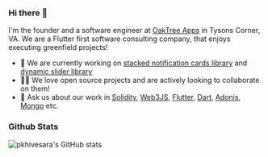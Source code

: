 ### Hi there 👋

I'm the founder and a software engineer at [OakTree Apps](https://www.oaktreeapps.com/) in Tysons Corner, VA. We are a Flutter first software consulting company, that enjoys executing greenfield projects!

- 🔭 We are currently working on [stacked notification cards library](https://pub.dev/packages/stacked_notification_cards) and [dynamic slider library](https://pub.dev/packages/dynamic_slider)
- 🧑‍💻 We love open source projects and are actively looking to collaborate on them!
- 💬 Ask us about our work in [Solidity](https://docs.soliditylang.org/en/v0.8.11/), [Web3JS](https://web3js.readthedocs.io/en/v1.5.2/), [Flutter](https://flutter.dev), [Dart](https://dart.dev), [Adonis](https://adonisjs.com/), [Mongo](https://www.mongodb.com/) etc.


### Github Stats

<!-- [![My Github Stats](https://github-readme-stats.vercel.app/api?username=pkhivesara&count_private=true&theme=default&show_icons=true)](https://github.com/pkhivesara)

![Top Languages Card](https://github-readme-stats.vercel.app/api/top-langs/?username=pkhivesara&layout=compact) -->
![pkhivesara's GitHub stats](https://github-readme-stats-nvb1p0xxx-oaktreeapps.vercel.app/api?username=pkhivesara&count_private=true&show_icons=true)


